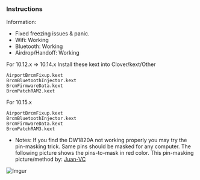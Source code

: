 ### Instructions
Information:
- Fixed freezing issues & panic.
- Wifi: Working
- Bluetooth: Working
- Airdrop/Handoff: Working

For 10.12.x => 10.14.x
Install these kext into Clover/kext/Other

```
AirportBrcmFixup.kext
BrcmBluetoothInjector.kext
BrcmFirmwareData.kext
BrcmPatchRAM2.kext
```
For 10.15.x
```
AirportBrcmFixup.kext 
BrcmBluetoothInjector.kext
BrcmFirmwareData.kext
BrcmPatchRAM3.kext
```

* Notes: If you find the DW1820A not working properly you may try the pin-masking trick. Same pins should be masked for any computer. The following picture shows the pins-to-mask in red color.
This pin-masking picture/method by: [Juan-VC](https://github.com/Juan-VC)

![Imgur](https://i.imgur.com/kof6tzz.png)
		

